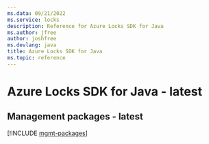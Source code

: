 ```yaml
---
ms.data: 09/21/2022
ms.service: locks
description: Reference for Azure Locks SDK for Java
ms.author: jfree
author: joshfree
ms.devlang: java
title: Azure Locks SDK for Java
ms.topic: reference
---
```

# Azure Locks SDK for Java - latest

## Management packages - latest
[!INCLUDE [mgmt-packages](locks-mgmt-index.md)]